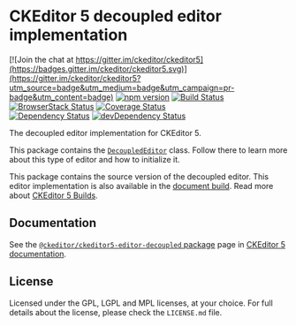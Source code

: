 CKEditor 5 decoupled editor implementation
========================================

[![Join the chat at https://gitter.im/ckeditor/ckeditor5](https://badges.gitter.im/ckeditor/ckeditor5.svg)](https://gitter.im/ckeditor/ckeditor5?utm_source=badge&utm_medium=badge&utm_campaign=pr-badge&utm_content=badge)
[![npm version](https://badge.fury.io/js/%40ckeditor%2Fckeditor5-editor-decoupled.svg)](https://www.npmjs.com/package/@ckeditor/ckeditor5-editor-decoupled)
[![Build Status](https://travis-ci.org/ckeditor/ckeditor5-editor-decoupled.svg?branch=master)](https://travis-ci.org/ckeditor/ckeditor5-editor-decoupled)
[![BrowserStack Status](https://www.browserstack.com/automate/badge.svg?badge_key=d3hvenZqQVZERFQ5d09FWXdyT0ozVXhLaVltRFRjTTUyZGpvQWNmWVhUUT0tLUZqNlJ1YWRUd0RvdEVOaEptM1B2Q0E9PQ==--c9d3dee40b9b4471ff3fb516d9ecf8d09292c7e0)](https://www.browserstack.com/automate/public-build/d3hvenZqQVZERFQ5d09FWXdyT0ozVXhLaVltRFRjTTUyZGpvQWNmWVhUUT0tLUZqNlJ1YWRUd0RvdEVOaEptM1B2Q0E9PQ==--c9d3dee40b9b4471ff3fb516d9ecf8d09292c7e0)
[![Coverage Status](https://coveralls.io/repos/github/ckeditor/ckeditor5-editor-decoupled/badge.svg?branch=master)](https://coveralls.io/github/ckeditor/ckeditor5-editor-decoupled?branch=master)
<br>
[![Dependency Status](https://david-dm.org/ckeditor/ckeditor5-editor-decoupled/status.svg)](https://david-dm.org/ckeditor/ckeditor5-editor-decoupled)
[![devDependency Status](https://david-dm.org/ckeditor/ckeditor5-editor-decoupled/dev-status.svg)](https://david-dm.org/ckeditor/ckeditor5-editor-decoupled?type=dev)

The decoupled editor implementation for CKEditor 5.

This package contains the [`DecoupledEditor`](https://docs.ckeditor.com/ckeditor5/latest/api/module_editor-decoupled_decouplededitor-DecoupledEditor.html) class. Follow there to learn more about this type of editor and how to initialize it.

This package contains the source version of the decoupled editor. This editor implementation is also available in the [document build](https://www.npmjs.com/package/@ckeditor/ckeditor5-build-decoupled-document). Read more about [CKEditor 5 Builds](https://docs.ckeditor.com/ckeditor5/latest/builds/index.html).

## Documentation

See the [`@ckeditor/ckeditor5-editor-decoupled` package](https://docs.ckeditor.com/ckeditor5/latest/api/editor-decoupled.html) page in [CKEditor 5 documentation](https://docs.ckeditor.com/ckeditor5/latest/).

## License

Licensed under the GPL, LGPL and MPL licenses, at your choice. For full details about the license, please check the `LICENSE.md` file.
